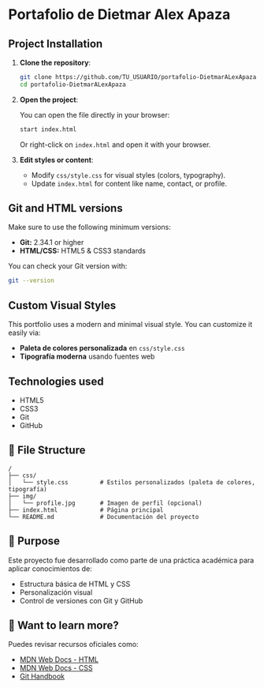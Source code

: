 # Portafolio de Dietmar Alex Apaza

## Project Installation

1. **Clone the repository**:

   ```bash
   git clone https://github.com/TU_USUARIO/portafolio-DietmarALexApaza.git
   cd portafolio-DietmarALexApaza
   ```

2. **Open the project**:

   You can open the file directly in your browser:

   ```bash
   start index.html
   ```

   Or right-click on `index.html` and open it with your browser.

3. **Edit styles or content**:

   - Modify `css/style.css` for visual styles (colors, typography).
   - Update `index.html` for content like name, contact, or profile.

## Git and HTML versions

Make sure to use the following minimum versions:

- **Git:** 2.34.1 or higher
- **HTML/CSS:** HTML5 & CSS3 standards

You can check your Git version with:

```bash
git --version
```

## Custom Visual Styles

This portfolio uses a modern and minimal visual style. You can customize it easily via:

- **Paleta de colores personalizada** en `css/style.css`
- **Tipografía moderna** usando fuentes web

## Technologies used

- HTML5
- CSS3
- Git
- GitHub

## 🧞 File Structure

```text
/
├── css/
│   └── style.css         # Estilos personalizados (paleta de colores, tipografía)
├── img/
│   └── profile.jpg       # Imagen de perfil (opcional)
├── index.html            # Página principal
└── README.md             # Documentación del proyecto
```

## 🧠 Purpose

Este proyecto fue desarrollado como parte de una práctica académica para aplicar conocimientos de:

- Estructura básica de HTML y CSS
- Personalización visual
- Control de versiones con Git y GitHub

## 👀 Want to learn more?

Puedes revisar recursos oficiales como:

- [MDN Web Docs - HTML](https://developer.mozilla.org/en-US/docs/Web/HTML)
- [MDN Web Docs - CSS](https://developer.mozilla.org/en-US/docs/Web/CSS)
- [Git Handbook](https://guides.github.com/introduction/git-handbook/)
